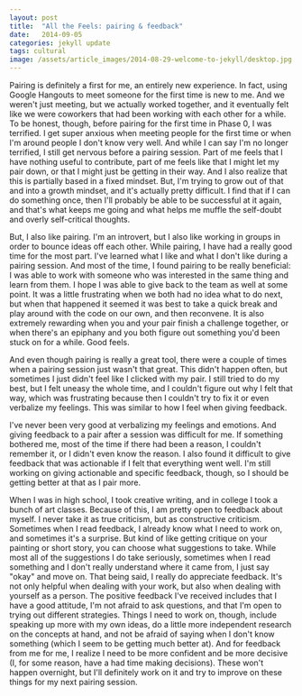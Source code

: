 ```yaml
---
layout: post
title:  "All the Feels: pairing & feedback"
date:   2014-09-05
categories: jekyll update
tags: cultural
image: /assets/article_images/2014-08-29-welcome-to-jekyll/desktop.jpg
---
```


Pairing is definitely a first for me, an entirely new experience. In fact, using Google Hangouts to meet someone for the first time is new to me.  And we weren't just meeting, but we actually worked together, and it eventually felt like we were coworkers that had been working with each other for a while.  To be honest, though, before pairing for the first time in Phase 0, I was terrified.  I get super anxious when meeting people for the first time or when I'm around people I don't know very well.  And while I can say I'm no longer terrified, I still get nervous before a pairing session.  Part of me feels that I have nothing useful to contribute, part of me feels like that I might let my pair down, or that I might just be getting in their way.  And I also realize that this is partially based in a fixed mindset.  But, I'm trying to grow out of that and into a growth mindset, and it's actually pretty difficult.  I find that if I can do something once, then I'll probably be able to be successful at it again, and that's what keeps me going and what helps me muffle the self-doubt and overly self-critical thoughts.

But, I also like pairing.  I'm an introvert, but I also like working in  groups in order to bounce ideas off each other.  While pairing, I have had a really good time for the most part.  I've learned what I like and what I don't like during a pairing session.  And most of the time, I found pairing to be really beneficial: I was able to work with someone who was interested in the same thing and learn from them.  I hope I was able to give back to the team as well at some point.  It was a little frustrating when we both had no idea what to do next, but when that happened it seemed it was best to take a quick break and play around with the code on our own, and then reconvene. It is also extremely rewarding when you and your pair finish a challenge together, or when there's an epiphany and you both figure out something you'd been stuck on for a while.  Good feels.

And even though pairing is really a great tool, there were a couple of times when a pairing session just wasn't that great.  This didn't happen often, but sometimes I just didn't feel like I clicked with my pair.  I still tried to do my best, but I felt uneasy the whole time, and I couldn't figure out why I felt that way, which was frustrating because then I couldn't try to fix it or even verbalize my feelings.  This was similar to how I feel when giving feedback.

I've never been very good at verbalizing my feelings and emotions. And giving feedback to a pair after a session was difficult for me.  If something bothered me, most of the time if there had been a reason, I couldn't remember it, or I didn't even know the reason. I also found it difficult to give feedback that was actionable if I felt that everything went well. I'm still working on giving actionable and specific feedback, though, so I should be getting better at that as I pair more.

When I was in high school, I took creative writing, and in college I took a bunch of art classes.  Because of this, I am pretty open to feedback about myself.  I never take it as true criticism, but as constructive criticism.  Sometimes when I read feedback, I already know what I need to work on, and sometimes it's a surprise.  But kind of like getting critique on your painting or short story, you can choose what suggestions to take.  While most all of the suggestions I do take seriously, sometimes when I read something and I don't really understand where it came from, I just say "okay" and move on.  That being said, I really do appreciate feedback.  It's not only helpful when dealing with your work, but also when dealing with yourself as a person.  The positive feedback I've received includes that I have a good attitude, I'm not afraid to ask questions, and that I'm open to trying out different strategies.  Things I need to work on, though, include speaking up more with my own ideas, do a little more independent research on the concepts at hand, and not be afraid of saying when I don't know something (which I seem to be getting much better at).  And for feedback from me for me, I realize I need to be more confident and be more decisive (I, for some reason, have a had time making decisions).  These won't happen overnight, but I'll definitely work on it and try to improve on these things for my next pairing session.